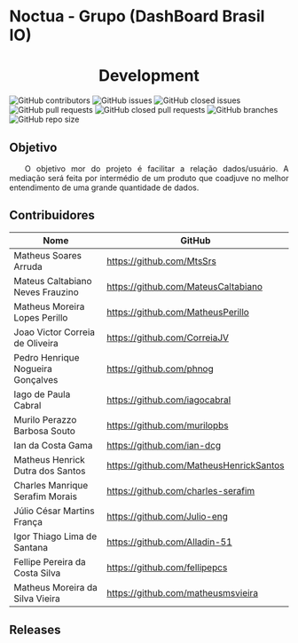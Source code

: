 # Noctua - Grupo (DashBoard Brasil IO)

<h1 align="center">Development</h1>

![GitHub contributors](https://img.shields.io/github/contributors/fga-eps-mds/Tema03-timeb?color=black)
![GitHub issues](https://img.shields.io/github/issues/fga-eps-mds/Tema03-timeb?color=violet)
![GitHub closed issues](https://img.shields.io/github/issues-closed/fga-eps-mds/Tema03-timeb?color=brightgreen)
![GitHub pull requests](https://img.shields.io/github/issues-pr/fga-eps-mds/Tema03-timeb?color=violet)
![GitHub closed pull requests](https://img.shields.io/github/issues-pr-closed/fga-eps-mds/Tema03-timeb?color=brightgreen)
![GitHub branches](https://badgen.net/github/branches/fga-eps-mds/Tema03-timeb/)
![GitHub repo size](https://img.shields.io/github/repo-size/fga-eps-mds/Tema03-timeb?color=purple)

## Objetivo 
<p align = "justify">&emsp;&emsp;O objetivo mor do projeto é facilitar a relação dados/usuário. A mediação será feita por intermédio de um produto que coadjuve no melhor entendimento de uma grande quantidade de dados. </p>

## Contribuidores


|Nome                             |GitHub                             | 
| --------                        | --------                          |
|Matheus Soares Arruda            | https://github.com/MtsSrs         |
|Mateus Caltabiano Neves Frauzino |https://github.com/MateusCaltabiano|
|Matheus Moreira Lopes Perillo    |https://github.com/MatheusPerillo  |
|Joao Victor Correia de Oliveira  |https://github.com/CorreiaJV       |
|Pedro Henrique Nogueira Gonçalves|https://github.com/phnog           |
|Iago de Paula Cabral             |https://github.com/iagocabral      |
|Murilo Perazzo Barbosa Souto     |https://github.com/murilopbs       |
|Ian da Costa Gama                |https://github.com/ian-dcg         |
|Matheus Henrick Dutra dos Santos |https://github.com/MatheusHenrickSantos|
|Charles Manrique Serafim Morais  |https://github.com/charles-serafim |
|Júlio César Martins França       |https://github.com/Julio-eng       |
|Igor Thiago Lima de Santana      |https://github.com/Alladin-51      |
|Fellipe Pereira da Costa Silva   |https://github.com/fellipepcs      |
|Matheus Moreira da Silva Vieira  |https://github.com/matheusmsvieira |

## Releases
